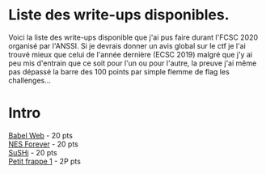 # Liste des write-ups disponibles.

Voici la liste des write-ups disponible que j'ai pus faire durant l'FCSC 2020 organisé par l'ANSSI.
Si je devrais donner un avis global sur le ctf je l'ai trouvé mieux que celui de l'année dernière (ECSC 2019) malgré que j'y ai peu mis d'entrain que ce soit pour l'un ou pour l'autre, la preuve j'ai même pas dépassé la barre des 100 points par simple flemme de flag les challenges...
# Intro
<a href="https://github.com/0xSiraak/Write-Ups/blob/master/FCSC/Intro/Babel%20Web.md">Babel Web<a/> - 20 pts<br/>
<a href="https://github.com/0xSiraak/Write-Ups/blob/master/FCSC/Intro/NES%20Forever.md">NES Forever</a> - 20 pts<br/>
<a href="https://github.com/0xSiraak/Write-Ups/blob/master/FCSC/Intro/SuSHi.md">SuSHi</a> - 20 pts<br/>
<a href="https://github.com/0xSiraak/Write-Ups/blob/master/FCSC/Intro/Petite%20frappe%201.MD">Petit frappe 1</a> - 2P pts<br/>

